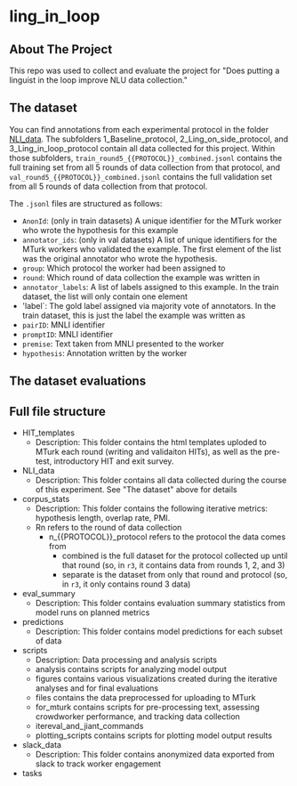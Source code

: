 # ling_in_loop

## About The Project
This repo was used to collect and evaluate the project for "Does putting a linguist in the loop improve NLU data collection."

## The dataset
You can find annotations from each experimental protocol in the folder [NLI_data](https://github.com/Alicia-Parrish/ling_in_loop/tree/master/NLI_data). 
The subfolders 1_Baseline_protocol, 2_Ling_on_side_protocol, and 3_Ling_in_loop_protocol contain all data collected for this project. 
Within those subfolders, `train_round5_{{PROTOCOL}}_combined.jsonl` contains the full training set from all 5 rounds of data collection from that protocol, 
and `val_round5_{{PROTOCOL}}_combined.jsonl` contains the full validation set from all 5 rounds of data collection from that protocol.

The `.jsonl` files are structured as follows:
  - `AnonId`: (only in train datasets) A unique identifier for the MTurk worker who wrote the hypothesis for this example
  - `annotator_ids`: (only in val datasets) A list of unique identifiers for the MTurk workers who validated the example. The first element of the list was the original annotator who wrote the hypothesis.
  - `group`: Which protocol the worker had been assigned to
  - `round`: Which round of data collection the example was written in
  - `annotator_labels`: A list of labels assigned to this example. In the train dataset, the list will only contain one element
  - 'label`: The gold label assigned via majority vote of annotators. In the train dataset, this is just the label the example was written as
  - `pairID`: MNLI identifier
  - `promptID`: MNLI identifier
  - `premise`: Text taken from MNLI presented to the worker
  - `hypothesis`: Annotation written by the worker

## The dataset evaluations


## Full file structure
- HIT_templates
  - Description: This folder contains the html templates uploded to MTurk each round (writing and validaiton HITs), as well as the pre-test, introductory HIT and exit survey.
- NLI_data
  - Description: This folder contains all data collected during the course of this experiment. See "The dataset" above for details
- corpus_stats
  - Description: This folder contains the following iterative metrics: hypothesis length, overlap rate, PMI. 
  - Rn refers to the round of data collection
    - n_{{PROTOCOL}}_protocol refers to the protocol the data comes from
      - combined is the full dataset for the protocol collected up until that round (so, in `r3`, it contains data from rounds 1, 2, and 3)
      - separate is the dataset from only that round and protocol (so, in `r3`, it only contains round 3 data)
- eval_summary
  - Description: This folder contains evaluation summary statistics from model runs on planned metrics
- predictions
  - Description: This folder contains model predictions for each subset of data
- scripts
  - Description: Data processing and analysis scripts
  - analysis contains scripts for analyzing model output
  - figures contains various visualizations created during the iterative analyses and for final evaluations
  - files contains the data preprocessed for uploading to MTurk
  - for_mturk contains scripts for pre-processing text, assessing crowdworker performance, and tracking data collection
  - itereval_and_jiant_commands
  - plotting_scripts contains scripts for plotting model output results
- slack_data
  - Description: This folder contains anonymized data exported from slack to track worker engagement
- tasks
